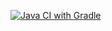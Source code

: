 [![Java CI with Gradle](https://github.com/Kocherg1nVA/AQA_hw_postman_echo/actions/workflows/gradle.yml/badge.svg)](https://github.com/Kocherg1nVA/AQA_hw_postman_echo/actions/workflows/gradle.yml)